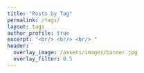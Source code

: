 ```yaml
---
title: "Posts by Tag"
permalink: /tags/
layout: tags
author_profile: true
excerpt: "<br/> <br/> <br/> "
header:
  overlay_image: /assets/images/banner.jpg
  overlay_filter: 0.5
---
```

